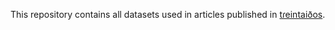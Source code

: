 This repository contains all datasets used in articles published in <a href="https://treintaidos.com/">tɾeintaiðos</a>.
